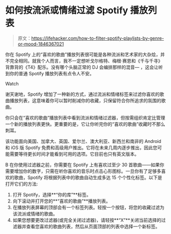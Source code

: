# 如何按流派或情绪过滤 Spotify 播放列表

> 原文：<https://lifehacker.com/how-to-filter-spotify-playlists-by-genre-or-mood-1846367021>

你在 Spotify 上的“喜欢的歌曲”播放列表很可能是各种流派和艺术家的大杂烩，并不完全相同。就我个人而言，我不一定想听戈尔格特、梅根·赛恩和《千与千寻》背靠背的《T4》配乐。没有哪个头脑正常的 DJ 会编排那样的混音— ，这会让听到你的普通 Spotify 播放列表有点令人不安。

Watch

谢天谢地，Spotify 增加了一种新的方式，通过流派和情绪标签来过滤你喜欢的歌曲播放列表，这意味着你可以暂时削减你的收藏，只保留符合你所追求的氛围的歌曲。

你只会在“喜欢的歌曲”播放列表中看到流派和情绪过滤器，但按需组织肯定比管理一个新的播放列表更快。更重要的是，它让你听完你的“喜欢的歌曲”收藏时不那么刺耳。

该功能面向美国、加拿大、英国、爱尔兰、澳大利亚、新西兰和南非的 Android 和 iOS 版 Spotify 免费和高级用户推出。它将在未来几周内逐步推出，因此您可能需要等待更长时间才能看到可用的选项。它目前也只有英文版本。

B 在你使用过滤器之前，你需要在 Spotify 上有喜欢过至少 30 首歌曲——如果你需要增加你的数字，只需在听你喜欢的音乐时点击心形图标。一旦你有了足够多喜欢的歌曲，Spotify 将根据列表中的歌曲自动生成多达 15 个个性化标签。以下是打开它们的方法:

1.  打开 Spotify，选择**“你的库”**标签。
2.  向下滚动并打开您的**“喜欢的歌曲”**播放列表。
3.  在播放列表屏幕的顶部会有一个标签列表。轻按一个按钮，将您的收藏过滤为该流派或情绪的歌曲。
4.  如果您想要更改过滤器(或完全关闭过滤器)，请轻按**“X”**关闭当前选择的过滤器并查看您喜欢的歌曲列表，然后从页面顶部的列表中选择一个新标签。
